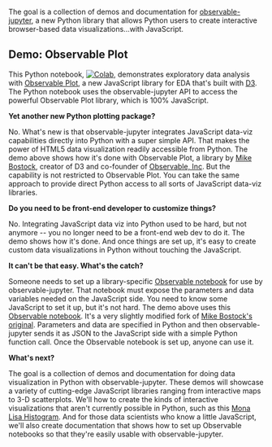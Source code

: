 
The goal is a collection of demos and documentation for
[observable-jupyter](https://github.com/thomasballinger/observable-jupyter), a new Python library
that allows Python users to create interactive browser-based data visualizations...with JavaScript.

## Demo: Observable Plot

This Python notebook, [![Colab](https://colab.research.google.com/assets/colab-badge.svg)](https://colab.research.google.com/github/pbogden/observable-jupyter-demos/blob/master/notebooks/observable_plot.ipynb),
demonstrates exploratory data analysis with
[Observable Plot](https://observablehq.com/@observablehq/plot), 
a new JavaScript library for EDA that's built with [D3](https://github.com/d3/d3#d3-data-driven-documents).
The Python notebook uses the observable-jupyter API to access the powerful Observable 
Plot library, which is 100% JavaScript.

**Yet another new Python plotting package?**

No. What's new is that observable-jupyter integrates
JavaScript data-viz capabilities directly into Python with a super simple API.
That makes the power of HTML5 data visualization readily accessible from Python.
The demo above shows how it's done with Observable Plot,
a library by [Mike Bostock](https://observablehq.com/@mbostock), creator of D3 and co-founder
of [Observable, Inc](http://observablehq.com).
But the capability is not restricted to Observable Plot.
You can take the same approach to provide direct Python access to all sorts of JavaScript data-viz libraries.

**Do you need to be front-end developer to customize things?**

No. Integrating JavaScript data viz into Python used to be hard, but not anymore -- 
you no longer need to be a front-end web dev to do it.
The demo shows how it's done.
And once things are set up, it's easy to create custom data visualizations in Python
without touching the JavaScript.

**It can't be that easy. What's the catch?**

Someone needs to set up a library-specific
[Observable notebook](https://www.google.com/search?q=observable+notebook&oq=observable+notebook&aqs=chrome..69i57j69i64j69i60l3j69i65.3681j0j7&sourceid=chrome&ie=UTF-8#kpvalbx=_XSUhYtfsCpiDytMPvsmf4Aw36) 
for use by observable-jupyter.
That notebook must expose the parameters and data variables needed on the JavaScript side.
You need to know some JavaScript to set it up, but it's not hard.
The demo above uses this [Observable notebook](https://observablehq.com/@pbogden/observable-plot-jupyter).
It's a very slightly modified fork of [Mike Bostock's original](https://observablehq.com/@observablehq/plot).
Parameters and data are specified in Python and then observable-jupyter sends it as JSON to the JavaScript 
side with a simple Python function call.
Once the Observable notebook is set up, anyone can use it.

**What's next?**

The goal is a collection of demos and documentation for doing data visualization in Python with observable-jupyter.
These demos will showcase a variety of cutting-edge JavaScript libraries ranging from interactive maps 
to 3-D scatterplots.
We'll how to create the kinds of interactive visualizations that aren't currently possible in Python,
such as this [Mona Lisa Histogram](https://observablehq.com/@d3/mona-lisa-histogram).
And for those data scientists who know a little JavaScript,
we'll also create documentation that shows how to set up 
Observable notebooks so that they're easily usable with observable-jupyter.
